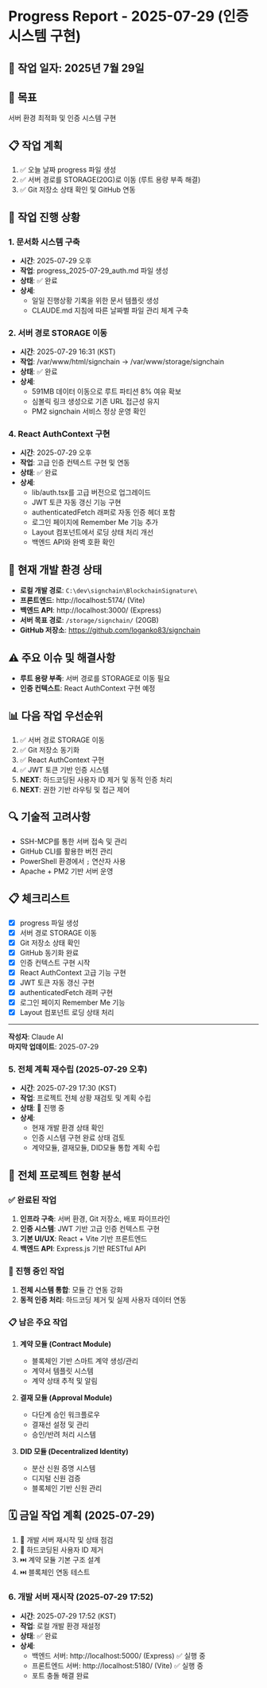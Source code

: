 # Progress Report - 2025-07-29 (인증 시스템 구현)

## 📅 작업 일자: 2025년 7월 29일

## 🎯 목표
서버 환경 최적화 및 인증 시스템 구현

## 📋 작업 계획
1. ✅ 오늘 날짜 progress 파일 생성
2. ✅ 서버 경로를 STORAGE(20G)로 이동 (루트 용량 부족 해결)
3. ✅ Git 저장소 상태 확인 및 GitHub 연동

## 📝 작업 진행 상황

### 1. 문서화 시스템 구축
- **시간**: 2025-07-29 오후
- **작업**: progress_2025-07-29_auth.md 파일 생성
- **상태**: ✅ 완료
- **상세**: 
  - 일일 진행상황 기록을 위한 문서 템플릿 생성
  - CLAUDE.md 지침에 따른 날짜별 파일 관리 체계 구축

### 2. 서버 경로 STORAGE 이동
- **시간**: 2025-07-29 16:31 (KST)
- **작업**: /var/www/html/signchain → /var/www/storage/signchain
- **상태**: ✅ 완료
- **상세**: 
  - 591MB 데이터 이동으로 루트 파티션 8% 여유 확보
  - 심볼릭 링크 생성으로 기존 URL 접근성 유지
  - PM2 signchain 서비스 정상 운영 확인

### 4. React AuthContext 구현
- **시간**: 2025-07-29 오후
- **작업**: 고급 인증 컨텍스트 구현 및 연동
- **상태**: ✅ 완료
- **상세**: 
  - lib/auth.tsx를 고급 버전으로 업그레이드
  - JWT 토큰 자동 갱신 기능 구현
  - authenticatedFetch 래퍼로 자동 인증 헤더 포함
  - 로그인 페이지에 Remember Me 기능 추가
  - Layout 컴포넌트에서 로딩 상태 처리 개선
  - 백엔드 API와 완벽 호환 확인

## 🔧 현재 개발 환경 상태
- **로컬 개발 경로**: `C:\dev\signchain\BlockchainSignature\`
- **프론트엔드**: http://localhost:5174/ (Vite)
- **백엔드 API**: http://localhost:3000/ (Express)
- **서버 목표 경로**: `/storage/signchain/` (20GB)
- **GitHub 저장소**: https://github.com/loganko83/signchain

## ⚠️ 주요 이슈 및 해결사항
- **루트 용량 부족**: 서버 경로를 STORAGE로 이동 필요
- **인증 컨텍스트**: React AuthContext 구현 예정

## 📊 다음 작업 우선순위
1. ✅ 서버 경로 STORAGE 이동
2. ✅ Git 저장소 동기화 
3. ✅ React AuthContext 구현
4. ✅ JWT 토큰 기반 인증 시스템
5. **NEXT**: 하드코딩된 사용자 ID 제거 및 동적 인증 처리
6. **NEXT**: 권한 기반 라우팅 및 접근 제어

## 🔍 기술적 고려사항
- SSH-MCP를 통한 서버 접속 및 관리
- GitHub CLI를 활용한 버전 관리
- PowerShell 환경에서 `;` 연산자 사용
- Apache + PM2 기반 서버 운영

## 📋 체크리스트
- [x] progress 파일 생성
- [x] 서버 경로 STORAGE 이동
- [x] Git 저장소 상태 확인
- [x] GitHub 동기화 완료
- [x] 인증 컨텍스트 구현 시작
- [x] React AuthContext 고급 기능 구현
- [x] JWT 토큰 자동 갱신 구현
- [x] authenticatedFetch 래퍼 구현
- [x] 로그인 페이지 Remember Me 기능
- [x] Layout 컴포넌트 로딩 상태 처리

---
**작성자**: Claude AI  
**마지막 업데이트**: 2025-07-29


### 5. 전체 계획 재수립 (2025-07-29 오후)
- **시간**: 2025-07-29 17:30 (KST)
- **작업**: 프로젝트 전체 상황 재검토 및 계획 수립
- **상태**: 🔄 진행 중
- **상세**: 
  - 현재 개발 환경 상태 확인
  - 인증 시스템 구현 완료 상태 검토
  - 계약모듈, 결재모듈, DID모듈 통합 계획 수립

## 🎯 전체 프로젝트 현황 분석

### ✅ 완료된 작업
1. **인프라 구축**: 서버 환경, Git 저장소, 배포 파이프라인
2. **인증 시스템**: JWT 기반 고급 인증 컨텍스트 구현
3. **기본 UI/UX**: React + Vite 기반 프론트엔드
4. **백엔드 API**: Express.js 기반 RESTful API

### 🔄 진행 중인 작업
1. **전체 시스템 통합**: 모듈 간 연동 강화
2. **동적 인증 처리**: 하드코딩 제거 및 실제 사용자 데이터 연동

### 📋 남은 주요 작업
1. **계약 모듈 (Contract Module)**
   - 블록체인 기반 스마트 계약 생성/관리
   - 계약서 템플릿 시스템
   - 계약 상태 추적 및 알림
   
2. **결재 모듈 (Approval Module)**
   - 다단계 승인 워크플로우
   - 결재선 설정 및 관리
   - 승인/반려 처리 시스템
   
3. **DID 모듈 (Decentralized Identity)**
   - 분산 신원 증명 시스템
   - 디지털 신원 검증
   - 블록체인 기반 신원 관리

## 🗓️ 금일 작업 계획 (2025-07-29)
1. 🔄 개발 서버 재시작 및 상태 점검
2. 🔄 하드코딩된 사용자 ID 제거
3. ⏭️ 계약 모듈 기본 구조 설계
4. ⏭️ 블록체인 연동 테스트



### 6. 개발 서버 재시작 (2025-07-29 17:52)
- **시간**: 2025-07-29 17:52 (KST)
- **작업**: 로컬 개발 환경 재설정
- **상태**: ✅ 완료
- **상세**: 
  - 백엔드 서버: http://localhost:5000/ (Express) ✅ 실행 중
  - 프론트엔드 서버: http://localhost:5180/ (Vite) ✅ 실행 중
  - 포트 충돌 해결 완료

